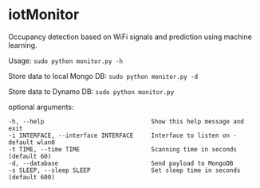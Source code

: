 # iotMonitor
Occupancy detection based on WiFi signals and prediction using machine learning.

Usage: `sudo python monitor.py -h`

Store data to local Mongo DB: `sudo python monitor.py -d`

Store data to Dynamo DB: `sudo python monitor.py`

optional arguments:
  ```
  -h, --help                              Show this help message and exit
  -i INTERFACE, --interface INTERFACE     Interface to listen on - default wlan0
  -t TIME, --time TIME                    Scanning time in seconds (default 60)
  -d, --database                          Send payload to MongoDB
  -s SLEEP, --sleep SLEEP                 Set sleep time in seconds (default 600)
  ```
